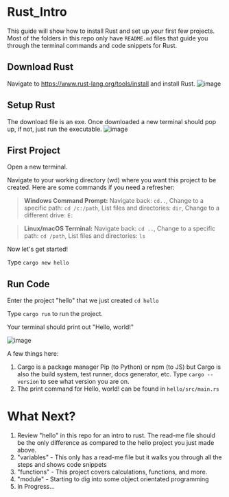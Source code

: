 # Rust_Intro
This guide will show how to install Rust and set up your first few projects. Most of the folders in this repo only have `README.md` files that guide you through the terminal commands and code snippets for Rust. 

## Download Rust
Navigate to https://www.rust-lang.org/tools/install and install Rust. 
![image](https://github.com/jvick1/Rust_Intro/assets/32043066/f51906c7-9dfe-4698-ade1-d020feea1226)

## Setup Rust
The download file is an exe. Once downloaded a new terminal should pop up, if not, just run the executable.
![image](https://github.com/jvick1/Rust_Intro/assets/32043066/b6342cff-af8c-46b4-947d-193658882380)

## First Project
Open a new terminal. 

Navigate to your working directory (wd) where you want this project to be created. Here are some commands if you need a refresher:

>**Windows Command Prompt:** Navigate back: `cd..`, Change to a specific path: `cd /c:/path`, List files and directories: `dir`, Change to a different drive: `E:`

>**Linux/macOS Terminal:** Navigate back: `cd ..`, Change to a specific path: `cd /path`, List files and directories: `ls`

Now let's get started! 

Type `cargo new hello`

## Run Code
Enter the project "hello" that we just created `cd hello`

Type `cargo run` to run the project.

Your terminal should print out "Hello, world!"

![image](https://github.com/jvick1/Rust_Intro/assets/32043066/4122c1ec-3eb8-4e0e-a079-1d4bb7491aa0)

A few things here:
1. Cargo is a package manager Pip (to Python) or npm (to JS) but Cargo is also the build system, test runner, docs generator, etc. Type `cargo --version` to see what version you are on.
2. The print command for Hello, world! can be found in `hello/src/main.rs`

# What Next?
1. Review "hello" in this repo for an intro to rust. The read-me file should be the only difference as compared to the hello project you just made above.
2. "variables" - This only has a read-me file but it walks you through all the steps and shows code snippets
3. "functions" - This project covers calculations, functions, and more. 
4. "module" - Starting to dig into some object orientated programming 
5. In Progress...
